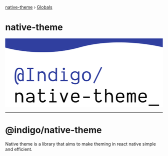 [native-theme](README.md) › [Globals](globals.md)

# native-theme

<img src="../assets/indigonative-theme2.png">
<hr/>

# @indigo/native-theme

Native theme is a library that aims to make theming in react native simple and efficient.
